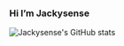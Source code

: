 
### Hi  I’m Jackysense  

![Jackysense's GitHub stats](https://github-readme-stats.vercel.app/api?username=jackysense&show_icons=true&theme=tokyonight)
